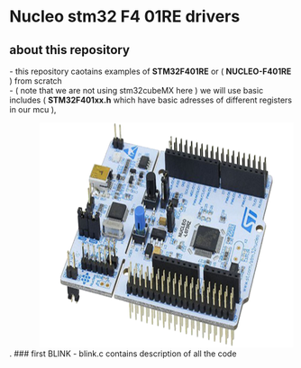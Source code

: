 # Nucleo stm32 F4 01RE drivers
## about this repository
<div>
			<div align="left"><p>- this repository caotains examples of <b>STM32F401RE</b> or ( <b>NUCLEO-F401RE</b> ) from scratch </br>
			- ( note that we are not using stm32cubeMX here )
we will use basic includes ( <b>STM32F401xx.h</b> which have basic adresses of different registers in our mcu ),</p></div> 
		<div align="right"> <img src="nucleo64.png" alt="Portfolio" width="450" height="400"> </a></div>
 </div>.
### first BLINK
- blink.c contains description of all the code 